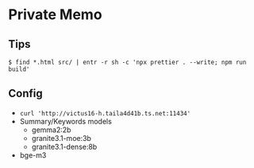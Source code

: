 # Private Memo

## Tips

```
$ find *.html src/ | entr -r sh -c 'npx prettier . --write; npm run build'
```

## Config

- `curl 'http://victus16-h.taila4d41b.ts.net:11434'`
- Summary/Keywords models
  - gemma2:2b
  - granite3.1-moe:3b
  - granite3.1-dense:8b
- bge-m3
